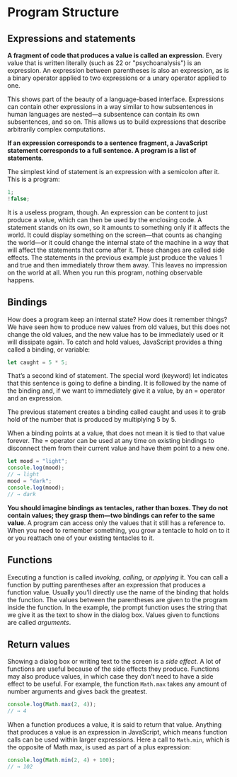 # Program Structure

## Expressions and statements

**A fragment of code that produces a value is called an expression**. Every value that is written literally (such as 22 or "psychoanalysis") is an expression. An expression between parentheses is also an expression, as is a binary operator applied to two expressions or a unary operator applied to one.

This shows part of the beauty of a language-based interface. Expressions can contain other expressions in a way similar to how subsentences in human languages are nested—a subsentence can contain its own subsentences, and so on. This allows us to build expressions that describe arbitrarily complex computations.

**If an expression corresponds to a sentence fragment, a JavaScript statement corresponds to a full sentence. A program is a list of statements**.

The simplest kind of statement is an expression with a semicolon after it. This is a program:

```js
1;
!false;
```

It is a useless program, though. An expression can be content to just produce a value, which can then be used by the enclosing code. A statement stands on its own, so it amounts to something only if it affects the world. It could display something on the screen—that counts as changing the world—or it could change the internal state of the machine in a way that will affect the statements that come after it. These changes are called side effects. The statements in the previous example just produce the values 1 and true and then immediately throw them away. This leaves no impression on the world at all. When you run this program, nothing observable happens.

## Bindings

How does a program keep an internal state? How does it remember things? We have seen how to produce new values from old values, but this does not change the old values, and the new value has to be immediately used or it will dissipate again. To catch and hold values, JavaScript provides a thing called a binding, or variable:

```js
let caught = 5 * 5;
```

That’s a second kind of statement. The special word (keyword) let indicates that this sentence is going to define a binding. It is followed by the name of the binding and, if we want to immediately give it a value, by an = operator and an expression.

The previous statement creates a binding called caught and uses it to grab hold of the number that is produced by multiplying 5 by 5.

When a binding points at a value, that does not mean it is tied to that value forever. The = operator can be used at any time on existing bindings to disconnect them from their current value and have them point to a new one.

```js
let mood = "light";
console.log(mood);
// → light
mood = "dark";
console.log(mood);
// → dark
```

**You should imagine bindings as tentacles, rather than boxes. They do not contain values; they grasp them—two bindings can refer to the same value**. A program can access only the values that it still has a reference to. When you need to remember something, you grow a tentacle to hold on to it or you reattach one of your existing tentacles to it.

## Functions

Executing a function is called _invoking_, _calling_, or _applying_ it. You can call a function by putting parentheses after an expression that produces a function value. Usually you’ll directly use the name of the binding that holds the function. The values between the parentheses are given to the program inside the function. In the example, the prompt function uses the string that we give it as the text to show in the dialog box. Values given to functions are called _arguments_.

## Return values

Showing a dialog box or writing text to the screen is a _side effect_. A lot of functions are useful because of the side effects they produce. Functions may also produce values, in which case they don’t need to have a side effect to be useful. For example, the function `Math.max` takes any amount of number arguments and gives back the greatest.

```js
console.log(Math.max(2, 4));
// → 4
```

When a function produces a value, it is said to return that value. Anything that produces a value is an expression in JavaScript, which means function calls can be used within larger expressions. Here a call to `Math.min`, which is the opposite of Math.max, is used as part of a plus expression:

```js
console.log(Math.min(2, 4) + 100);
// → 102
```
